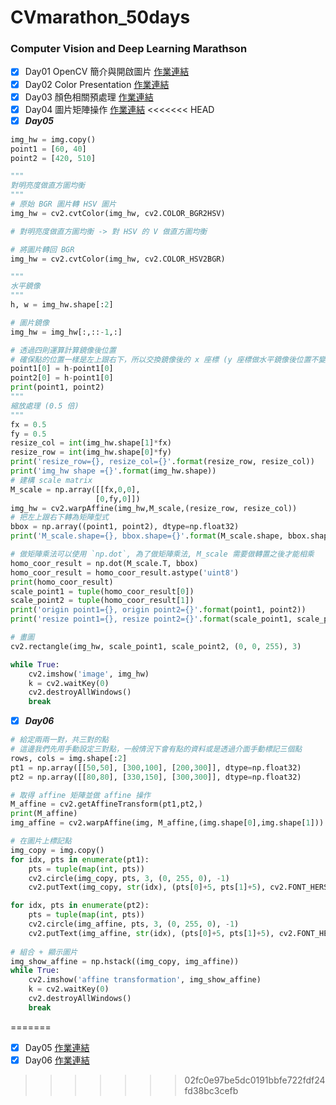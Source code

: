 # CVmarathon_50days
### Computer Vision and Deep Learning Marathson




- [x] Day01 OpenCV 簡介與開啟圖片 [作業連結](https://github.com/a227799770055/CVmarathon_50days/blob/main/D1/Day01.ipynb)
- [x] Day02 Color Presentation [作業連結](https://github.com/a227799770055/CVmarathon_50days/blob/main/D2/Day002_change_color_space_HW.ipynb)
- [x] Day03 顏色相關預處理 [作業連結](https://github.com/a227799770055/CVmarathon_50days/blob/main/D3/Day003_color_spave_op_HW.ipynb)
- [x] Day04 圖片矩陣操作 [作業連結](https://github.com/a227799770055/CVmarathon_50days/blob/main/D4/Day004_geometric_transform_HW.ipynb)
<<<<<<< HEAD
- [x] ***Day05***

```python
img_hw = img.copy()
point1 = [60, 40]
point2 = [420, 510]

"""
對明亮度做直方圖均衡
"""
# 原始 BGR 圖片轉 HSV 圖片
img_hw = cv2.cvtColor(img_hw, cv2.COLOR_BGR2HSV)

# 對明亮度做直方圖均衡 -> 對 HSV 的 V 做直方圖均衡

# 將圖片轉回 BGR
img_hw = cv2.cvtColor(img_hw, cv2.COLOR_HSV2BGR)

"""
水平鏡像
"""
h, w = img_hw.shape[:2]

# 圖片鏡像
img_hw = img_hw[:,::-1,:]

# 透過四則運算計算鏡像後位置
# 確保點的位置一樣是左上跟右下，所以交換鏡像後的 x 座標 (y 座標做水平鏡像後位置不變)
point1[0] = h-point1[0]
point2[0] = h-point1[0]
print(point1, point2)
"""
縮放處理 (0.5 倍)
"""
fx = 0.5
fy = 0.5
resize_col = int(img_hw.shape[1]*fx)
resize_row = int(img_hw.shape[0]*fy)
print('resize_row={}, resize_col={}'.format(resize_row, resize_col))
print('img_hw shape ={}'.format(img_hw.shape))
# 建構 scale matrix
M_scale = np.array([[fx,0,0],
                   [0,fy,0]])
img_hw = cv2.warpAffine(img_hw,M_scale,(resize_row, resize_col))
# 把左上跟右下轉為矩陣型式
bbox = np.array((point1, point2), dtype=np.float32)
print('M_scale.shape={}, bbox.shape={}'.format(M_scale.shape, bbox.shape))

# 做矩陣乘法可以使用 `np.dot`, 為了做矩陣乘法, M_scale 需要做轉置之後才能相乘
homo_coor_result = np.dot(M_scale.T, bbox)
homo_coor_result = homo_coor_result.astype('uint8')
print(homo_coor_result)
scale_point1 = tuple(homo_coor_result[0])
scale_point2 = tuple(homo_coor_result[1])
print('origin point1={}, origin point2={}'.format(point1, point2))
print('resize point1={}, resize point2={}'.format(scale_point1, scale_point2))

# 畫圖
cv2.rectangle(img_hw, scale_point1, scale_point2, (0, 0, 255), 3)

while True:
    cv2.imshow('image', img_hw)
    k = cv2.waitKey(0)
    cv2.destroyAllWindows()
    break
```
- [x] ***Day06***
```python
# 給定兩兩一對，共三對的點
# 這邊我們先用手動設定三對點，一般情況下會有點的資料或是透過介面手動標記三個點
rows, cols = img.shape[:2]
pt1 = np.array([[50,50], [300,100], [200,300]], dtype=np.float32)
pt2 = np.array([[80,80], [330,150], [300,300]], dtype=np.float32)

# 取得 affine 矩陣並做 affine 操作
M_affine = cv2.getAffineTransform(pt1,pt2,)
print(M_affine)
img_affine = cv2.warpAffine(img, M_affine,(img.shape[0],img.shape[1]))

# 在圖片上標記點
img_copy = img.copy()
for idx, pts in enumerate(pt1):
    pts = tuple(map(int, pts))
    cv2.circle(img_copy, pts, 3, (0, 255, 0), -1)
    cv2.putText(img_copy, str(idx), (pts[0]+5, pts[1]+5), cv2.FONT_HERSHEY_COMPLEX, 1, (0, 255, 0), 1)

for idx, pts in enumerate(pt2):
    pts = tuple(map(int, pts))
    cv2.circle(img_affine, pts, 3, (0, 255, 0), -1)
    cv2.putText(img_affine, str(idx), (pts[0]+5, pts[1]+5), cv2.FONT_HERSHEY_COMPLEX, 1, (0, 255, 0), 1)
    
# 組合 + 顯示圖片
img_show_affine = np.hstack((img_copy, img_affine))
while True:
    cv2.imshow('affine transformation', img_show_affine)
    k = cv2.waitKey(0)
    cv2.destroyAllWindows()
    break
```
















=======
- [x] Day05  [作業連結](https://github.com/a227799770055/CVmarathon_50days/blob/main/D5/Day005_draw_HW.ipynb)
- [x] Day06  [作業連結](https://github.com/a227799770055/CVmarathon_50days/blob/main/D6/Day006_affine_HW.ipynb)
>>>>>>> 02fc0e97be5dc0191bbfe722fdf24fd38bc3cefb

